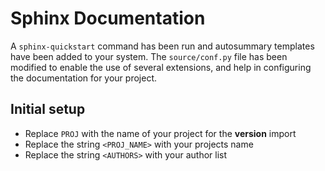 # Sphinx Documentation

A `sphinx-quickstart` command has been run and autosummary templates have been added to your system. The `source/conf.py` file has been modified to enable the use of several extensions, and help in configuring the documentation for your project.

## Initial setup

* Replace `PROJ` with the name of your project for the __version__ import
* Replace the string `<PROJ_NAME>` with your projects name
* Replace the string `<AUTHORS>` with your author list
